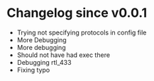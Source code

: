 # Changelog since v0.0.1
- Trying not specifying protocols in config file 
- More Debugging 
- More debugging 
- Should not have had exec there 
- Debugging rtl_433 
- Fixing typo 
